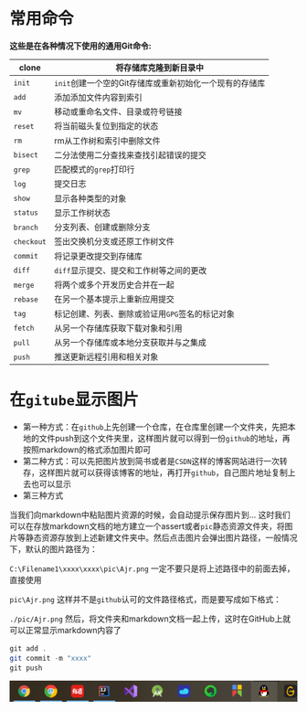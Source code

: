  # 常用命令

**这些是在各种情况下使用的通用Git命令:** 

| clone      | 将存储库克隆到新目录中                                  |
| ---------- | ------------------------------------------------------- |
| `init`     | `init`创建一个空的Git存储库或重新初始化一个现有的存储库 |
| `add`      | 添加添加文件内容到索引                                  |
| `mv`       | 移动或重命名文件、目录或符号链接                        |
| `reset`    | 将当前磁头复位到指定的状态                              |
| `rm`       | rm从工作树和索引中删除文件                              |
| `bisect`   | 二分法使用二分查找来查找引起错误的提交                  |
| `grep`     | 匹配模式的`grep`打印行                                  |
| `log`      | 提交日志                                                |
| `show`     | 显示各种类型的对象                                      |
| `status`   | 显示工作树状态                                          |
| `branch`   | 分支列表、创建或删除分支                                |
| `checkout` | 签出交换机分支或还原工作树文件                          |
| `commit`   | 将记录更改提交到存储库                                  |
| `diff`     | `diff`显示提交、提交和工作树等之间的更改                |
| `merge`    | 将两个或多个开发历史合并在一起                          |
| `rebase`   | 在另一个基本提示上重新应用提交                          |
| `tag`      | 标记创建、列表、删除或验证用`GPG`签名的标记对象         |
| `fetch`    | 从另一个存储库获取下载对象和引用                        |
| `pull`     | 从另一个存储库或本地分支获取并与之集成                  |
| `push`     | 推送更新远程引用和相关对象                              |

# 在`gitube`显示图片 

- 第一种方式：在`github`上先创建一个仓库，在仓库里创建一个文件夹，先把本地的文件push到这个文件夹里，这样图片就可以得到一份`github`的地址，再按照markdown的格式添加图片即可
- 第二种方式：可以先把图片放到简书或者是`CSDN`这样的博客网站进行一次转存，这样图片就可以获得该博客的地址，再打开`github`，自己图片地址复制上去也可以显示
- 第三种方式

当我们向markdown中粘贴图片资源的时候，会自动提示保存图片到...  这时我们可以在存放markdown文档的地方建立一个assert或者`pic`静态资源文件夹，将图片等静态资源存放到上述新建文件夹中。然后点击图片会弹出图片路径，一般情况下，默认的图片路径为：

`C:\Filename1\xxxx\xxxx\pic\Ajr.png`
一定不要只是将上述路径中的前面去掉，直接使用

`pic\Ajr.png`
这样并不是`github`认可的文件路径格式，而是要写成如下格式：

`./pic/Ajr.png`
然后，将文件夹和markdown文档一起上传，这时在GitHub上就可以正常显示markdown内容了

```java
git add .
git commit -m "xxxx"
git push
```



![image-20191208173505364](Git.assets/image-20191208173505364.png)

